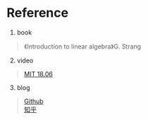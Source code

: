 # Reference
1. book
> 《Introduction to linear algebra》G. Strang
2. video 
> [MIT 18.06](https://www.bilibili.com/video/BV16Z4y1U7oU?p=1&vd_source=34813300d78b998736ee352b904b5693)
3. blog
> [Github](https://github.com/MLNLP-World/MIT-Linear-Algebra-Notes)  
> [知乎](https://zhuanlan.zhihu.com/p/45707832)
